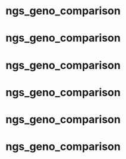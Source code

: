 # ngs_geno_comparison
# ngs_geno_comparison
# ngs_geno_comparison
# ngs_geno_comparison
# ngs_geno_comparison
# ngs_geno_comparison
